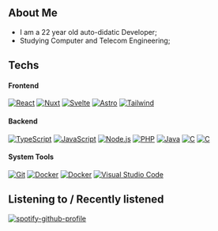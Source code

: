 ## About Me

- I am a 22 year old auto-didatic Developer;
- Studying Computer and Telecom Engineering;

## Techs

#### Frontend

[![React](https://skillicons.dev/icons?i=react)](https://react.dev)
[![Nuxt](https://skillicons.dev/icons?i=nuxt)](https://nuxt.com)
[![Svelte](https://skillicons.dev/icons?i=svelte)](https://svelte.dev)
[![Astro](https://skillicons.dev/icons?i=astro)](https://astro.build)
[![Tailwind](https://skillicons.dev/icons?i=tailwind)](https://tailwindui.com)

#### Backend

[![TypeScript](https://skillicons.dev/icons?i=ts)](https://typescriptlang.org)
[![JavaScript](https://skillicons.dev/icons?i=js)](https://javascript.com)
[![Node.js](https://skillicons.dev/icons?i=nodejs)](https://nodejs.org/en)
[![PHP](https://skillicons.dev/icons?i=php)](https://php.net)
[![Java](https://skillicons.dev/icons?i=java)](https://docs.oracle.com/en/java/index.html)
[![C](https://skillicons.dev/icons?i=c)](https://cprogramming.com)
[![C](https://skillicons.dev/icons?i=cpp)](https://cplusplus.com)

#### System Tools

[![Git](https://skillicons.dev/icons?i=git)](https://git-scm.com)
[![Docker](https://skillicons.dev/icons?i=docker)](https://docker.com)
[![Docker](https://skillicons.dev/icons?i=cloudflare)](https://cloudflare.com)
[![Visual Studio Code](https://skillicons.dev/icons?i=vscode)](https://code.visualstudio.com)

## Listening to / Recently listened

[![spotify-github-profile](https://spotify-github-profile.kittinanx.com/api/view?uid=31xtqni2vmtmllmk4b5o6xh5lyxy&cover_image=true&theme=default&show_offline=false&background_color=191919&interchange=true&bar_color=8c8c8c&bar_color_cover=true)](https://spotify-github-profile.kittinanx.com/api/view?uid=31xtqni2vmtmllmk4b5o6xh5lyxy&redirect=true)



